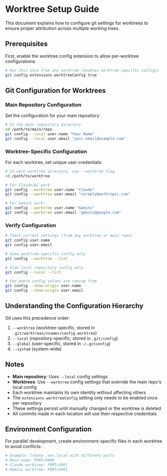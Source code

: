 # Worktree Setup Guide

This document explains how to configure git settings for worktrees to ensure proper attribution across multiple working trees.

## Prerequisites

First, enable the worktree config extension to allow per-worktree configurations:

```bash
# Run this once from any worktree (enables worktree-specific configs)
git config extensions.worktreeConfig true
```

## Git Configuration for Worktrees

### Main Repository Configuration

Set the configuration for your main repository:

```bash
# In the main repository directory
cd /path/to/main/repo
git config --local user.name "Your Name"
git config --local user.email "your.email@example.com"
```

### Worktree-Specific Configuration

For each worktree, set unique user credentials:

```bash
# In each worktree directory, use --worktree flag
cd /path/to/worktree

# For Claude/AI work:
git config --worktree user.name "Claude"
git config --worktree user.email "noreply@anthropic.com"

# For Gemini work:
git config --worktree user.name "Gemini"
git config --worktree user.email "gemini@google.com"
```

### Verify Configuration

```bash
# Check current settings (from any worktree or main repo)
git config user.name
git config user.email

# View worktree-specific config only
git config --worktree --list

# View local repository config only
git config --local --list

# See where config values are coming from
git config --show-origin user.name
git config --show-origin user.email
```

## Understanding the Configuration Hierarchy

Git uses this precedence order:

1. `--worktree` (worktree-specific, stored in `.git/worktrees/<name>/config.worktree`)
2. `--local` (repository-specific, stored in `.git/config`)
3. `--global` (user-specific, stored in `~/.gitconfig`)
4. `--system` (system-wide)

## Notes

- **Main repository**: Uses `--local` config settings
- **Worktrees**: Use `--worktree` config settings that override the main repo's local config
- Each worktree maintains its own identity without affecting others
- The `extensions.worktreeConfig` setting only needs to be enabled once per repository
- These settings persist until manually changed or the worktree is deleted
- All commits made in each location will use their respective credentials

## Environment Configuration

For parallel development, create environment-specific files in each worktree to avoid conflicts:

```bash
# Example: Create .env.local with different ports
# Main repo: PORT=3000
# Claude worktree: PORT=3001
# Gemini worktree: PORT=3002
```
